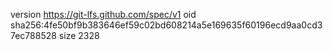 version https://git-lfs.github.com/spec/v1
oid sha256:4fe50bf9b383646ef59c02bd608214a5e169635f60196ecd9aa0cd37ec788528
size 2328
